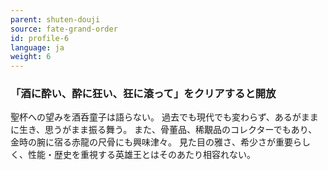 ```yaml
---
parent: shuten-douji
source: fate-grand-order
id: profile-6
language: ja
weight: 6
---
```


### 「酒に酔い、酔に狂い、狂に滾って」をクリアすると開放

聖杯への望みを酒呑童子は語らない。
過去でも現代でも変わらず、あるがままに生き、思うがまま振る舞う。
また、骨董品、稀覯品のコレクターでもあり、金時の腕に宿る赤龍の尺骨にも興味津々。
見た目の雅さ、希少さが重要らしく、性能・歴史を重視する英雄王とはそのあたり相容れない。
